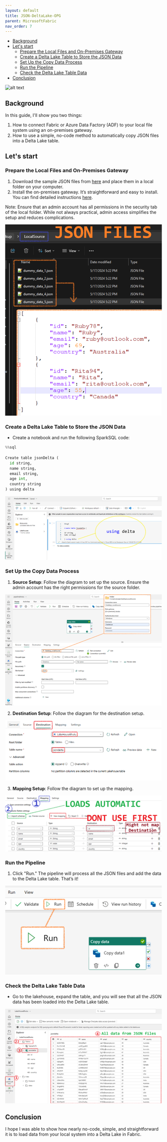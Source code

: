 ```yaml
---
layout: default
title: JSON-DeltaLake-OPG
parent: MicrosoftFabric
nav_order: 7
---
```

- [Background](#background)
- [Let's start](#lets-start)
  - [Prepare the Local Files and On-Premises Gateway](#prepare-the-local-files-and-on-premises-gateway)
  - [Create a Delta Lake Table to Store the JSON Data](#create-a-delta-lake-table-to-store-the-json-data)
  - [Set Up the Copy Data Process](#set-up-the-copy-data-process)
  - [Run the Pipeline](#run-the-pipeline)
  - [Check the Delta Lake Table Data](#check-the-delta-lake-table-data)
- [Conclusion](#conclusion)


![alt text](image-40.png)

## Background

In this guide, I'll show you two things:

1. How to connect Fabric or Azure Data Factory (ADF) to your local file system using an on-premises gateway.
2. How to use a simple, no-code method to automatically copy JSON files into a Delta Lake table.

## Let's start

### Prepare the Local Files and On-Premises Gateway

1. Download the sample JSON files from [here](SampleJsonFiles.zip) and place them in a local folder on your computer.
2. Install the on-premises gateway. It’s straightforward and easy to install. You can find detailed instructions [here](../PowerPlatform/OnPremiseGateway.md).

Note: Ensure that an admin account has all permissions in the security tab of the local folder. While not always practical, admin access simplifies the setup and reduces complications.

![alt text](image-36.png)

### Create a Delta Lake Table to Store the JSON Data

- Create a notebook and run the following SparkSQL code:

```python
%%sql

Create table jsonDelta (
  id string,
  name string,
  email string,
  age int,
  country string
) using delta
```

![alt text](image-33.png)

### Set Up the Copy Data Process

1. **Source Setup**: Follow the diagram to set up the source. Ensure the admin account has the right permissions for the source folder.

![alt text](image-34.png)

2. **Destination Setup**: Follow the diagram for the destination setup.

![alt text](image-35.png)

3. **Mapping Setup**: Follow the diagram to set up the mapping.

![alt text](image-37.png)

### Run the Pipeline

1. Click "Run." The pipeline will process all the JSON files and add the data to the Delta Lake table. That’s it!

![alt text](image-38.png)

### Check the Delta Lake Table Data

- Go to the lakehouse, expand the table, and you will see that all the JSON data has been loaded into the Delta Lake table.

![alt text](image-39.png)

## Conclusion

I hope I was able to show how nearly no-code, simple, and straightforward it is to load data from your local system into a Delta Lake in Fabric.
